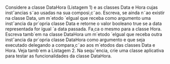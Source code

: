 Considere a classe DataHora (Listagem 1) e as classes Data e Hora cujas instˆancias s˜ao usadas
na sua composi¸c˜ao. Escreva, se ainda n˜ao existir na classe Data, um m´etodo ´eIgual que receba
como argumento uma instˆancia da pr´opria classe Data e retorne o valor booleano true se a data
representada for igual `a data passada. Fa¸ca o mesmo para a classe Hora. Escreva tamb´em na
classe DataHora um m´etodo ´eIgual que receba outra instˆancia da pr´opria classe DataHora
como argumento e que seja executado delegando a compara¸c˜ao aos m´etodos das classes Data
e Hora. Veja tamb´em a Listagem 2. Na sequˆencia, crie uma classe aplicativa para testar as
funcionalidades da classe DataHora.